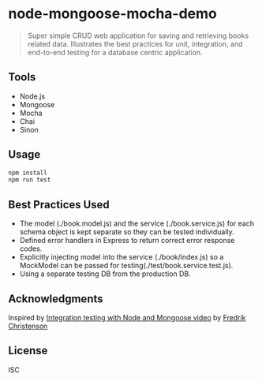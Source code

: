 # node-mongoose-mocha-demo

> Super simple CRUD web application for saving and retrieving books related data. Illustrates the best practices for unit, integration, and end-to-end testing for a database centric application.

## Tools

- Node.js
- Mongoose
- Mocha
- Chai
- Sinon

## Usage

```js
npm install
npm run test
```

## Best Practices Used

- The model (./book.model.js) and the service (./book.service.js) for each schema object is kept separate so they can be tested individually.
- Defined error handlers in Express to return correct error response codes.
- Explicitly injecting model into the service (./book/index.js) so a MockModel can be passed for testing(./test/book.service.test.js).
- Using a separate testing DB from the production DB.

## Acknowledgments

Inspired by [Integration testing with Node and Mongoose video](https://www.youtube.com/watch?v=ACzMbQEq_tw) by [Fredrik Christenson](https://github.com/fChristenson)

## License

ISC
